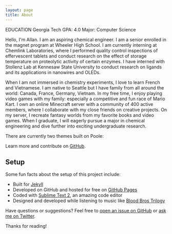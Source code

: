 ```yaml
---
layout: page
title: About
---
```


<p class="message">
EDUCATION
Georgia Tech
GPA: 4.0
Major: Computer Science
</p>

Hello, I'm Allan. I am an aspiring chemical engineer. I am a senior enrolled in the magnet program at Wheeler High School. I am currently interning at Chemlink Laboratories, where I performed quality control inspections of effervescent tablets and conduct research on the effect of storage temperature on proteolytic activity of certain enzymes. I have interned with Stollenz Lab at Kennesaw State University to conduct research on ligands and its applications in nanowires and OLEDs. 

​When I am not immersed in chemistry experiments, I love to learn French and Vietnamese. I am native to Seattle but I have family from all around the world: Canada, France, Germany, Vietnam. In my free time, I enjoy playing video games with my family: especially a competitive and fun race of Mario Kart. I own an online Minecraft server with a community of 400 active members, where I collaborate with my close friends on creative projects. On my server, I recreate fantasy worlds from my favorite books and video games. When I graduate, I will eagerly pursue a major in chemical engineering and dive further into exciting undergraduate research.

There are currently two themes built on Poole:

Learn more and contribute on [GitHub](https://github.com/poole).

## Setup

Some fun facts about the setup of this project include:

* Built for [Jekyll](http://jekyllrb.com)
* Developed on GitHub and hosted for free on [GitHub Pages](https://pages.github.com)
* Coded with [Sublime Text 2](http://sublimetext.com), an amazing code editor
* Designed and developed while listening to music like [Blood Bros Trilogy](https://soundcloud.com/maddecent/sets/blood-bros-series)

Have questions or suggestions? Feel free to [open an issue on GitHub](https://github.com/poole/issues/new) or [ask me on Twitter](https://twitter.com/mdo).

Thanks for reading!
